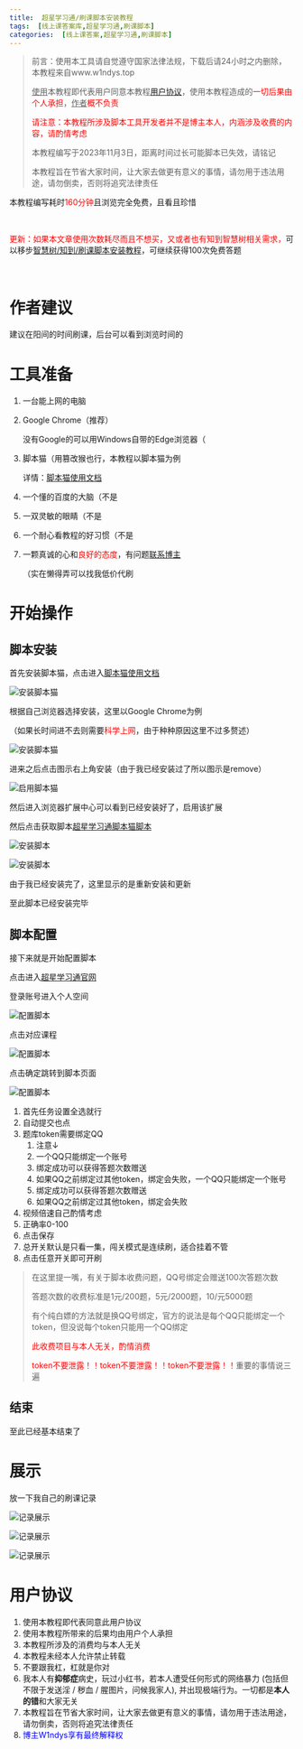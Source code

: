 ```yaml
---
title:  超星学习通/刷课脚本安装教程
tags:  [线上课答案库,超星学习通,刷课脚本]
categories:  [线上课答案,超星学习通,刷课脚本]
---
```


> 前言：使用本工具请自觉遵守国家法律法规，下载后请24小时之内删除，本教程来自www.w1ndys.top
>
> <u>使用</u>本教程即代表用户同意本教程[用户协议](#用户协议)，使用本教程造成的<font color='red'>一切后果由个人承担</font>，<u>作者</u><font color='red'>概不负责</font>
>
> <font color='red'>请注意：本教程所涉及脚本工具开发者并不是博主本人，内涵涉及收费的内容，请酌情考虑</font>
>
> 本教程编写于2023年11月3日，距离时间过长可能脚本已失效，请铭记
>
> 本教程旨在节省大家时间，让大家去做更有意义的事情，请勿用于违法用途，请勿倒卖，否则将追究法律责任

本教程编写耗时<font color='red'>160分钟</font>且浏览完全免费，且看且珍惜

<br/>

<font color='red'>更新：如果本文章使用次数耗尽而且不想买，又或者也有知到智慧树相关需求，</font>可以移步[智慧树/知到/刷课脚本安装教程](https://w1ndys.top/2023/11/03/zhs-plus/#)，可继续获得100次免费答题

<br/>

# 作者建议

建议在阳间的时间刷课，后台可以看到浏览时间的

# 工具准备

1. 一台能上网的电脑

2. Google Chrome（推荐）

   没有Google的可以用Windows自带的Edge浏览器（

3. 脚本猫（用篡改猴也行，本教程以脚本猫为例

   详情：[脚本猫使用文档](https://docs.scriptcat.org/docs/use/#/)

4. 一个懂的百度的大脑（不是

5. 一双灵敏的眼睛（不是

6. 一个耐心看教程的好习惯（不是

7. 一颗真诚的心和<font color='red'>良好的态度</font>，有问题[联系博主](https://qm.qq.com/q/9n506oZ8Ri&personal_qrcode_source=4)

   （实在懒得弄可以找我低价代刷

# 开始操作

## 脚本安装

首先安装脚本猫，点击进入[脚本猫使用文档](https://docs.scriptcat.org/docs/use/#/)

![安装脚本猫](/img/xxt-ScriptCat/1.jpg)

根据自己浏览器选择安装，这里以Google Chrome为例

（如果长时间进不去则需要<font color='red'>科学上网</font>，由于种种原因这里不过多赘述）

![安装脚本猫](/img/xxt-ScriptCat/2.jpg)

进来之后点击图示右上角安装（由于我已经安装过了所以图示是remove）

![启用脚本猫](/img/xxt-ScriptCat/3.jpg)

然后进入浏览器扩展中心可以看到已经安装好了，启用该扩展

然后点击获取脚本[超星学习通脚本猫脚本](https://scriptcat.org/zh-CN/script-show-page/1127)

![安装脚本](/img/xxt-ScriptCat/4.jpg)

![安装脚本](/img/xxt-ScriptCat/5.jpg)

由于我已经安装完了，这里显示的是重新安装和更新

至此脚本已经安装完毕

## 脚本配置

接下来就是开始配置脚本

点击进入[超星学习通官网](https://passport2.chaoxing.com/login?fid=&newversion=true&refer=https://i.chaoxing.com#/)

登录账号进入个人空间

![配置脚本](/img/xxt-ScriptCat/6.jpg)

点击对应课程

![配置脚本](/img/xxt-ScriptCat/7.jpg)

点击确定跳转到脚本页面

![配置脚本](/img/xxt-ScriptCat/8.jpg)

1. 首先任务设置全选就行
2. 自动提交也点
3. 题库token需要绑定QQ
   1. 注意↓
   2. 一个QQ只能绑定一个账号
   3. 绑定成功可以获得答题次数赠送
   4. 如果QQ之前绑定过其他token，绑定会失败，一个QQ只能绑定一个账号
   5. 绑定成功可以获得答题次数赠送
   6. 如果QQ之前绑定过其他token，绑定会失败
4. 视频倍速自己酌情考虑
5. 正确率0-100
6. 点击保存
7. 总开关默认是只看一集，闯关模式是连续刷，适合挂着不管
8. 点击任意开关即可开刷

> 在这里提一嘴，有关于脚本收费问题，QQ号绑定会赠送100次答题次数
>
> 答题次数的收费标准是1元/200题，5元/2000题，10/元5000题
>
> 有个纯白嫖的方法就是换QQ号绑定，官方的说法是每个QQ只能绑定一个token，但没说每个token只能用一个QQ绑定
>
> <font color='red'>此收费项目与本人无关，酌情消费</font>
>
> <font color='red'>token不要泄露！！token不要泄露！！token不要泄露！！</font>重要的事情说三遍

## 结束

至此已经基本结束了

# 展示

放一下我自己的刷课记录

![记录展示](/img/xxt-ScriptCat/9.jpg)

![记录展示](/img/xxt-ScriptCat/10.jpg)

![记录展示](/img/xxt-ScriptCat/11.jpg)

# 用户协议

1. 使用本教程即代表同意此用户协议
2. 使用本教程所带来的后果均由用户个人承担
3. 本教程所涉及的消费均与本人无关
4. 本教程未经本人允许禁止转载
5. 不要跟我杠，杠就是你对
6. 我本人有**抑郁症**病史，玩过小红书，若本人遭受任何形式的网络暴力 (包括但不限于发送淫 / 秽血 / 腥图片，问候我家人), 并出现极端行为。一切都是**本人的错**和大家无关
7. 本教程旨在节省大家时间，让大家去做更有意义的事情，请勿用于违法用途，请勿倒卖，否则将追究法律责任
8. <font color='blue'>博主W1ndys享有最终解释权</font>